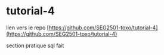 # tutorial-4
lien vers le repo [https://github.com/SEG2501-toxo/tutorial-4](https://github.com/SEG2501-toxo/tutorial-4)

section pratique sql fait
